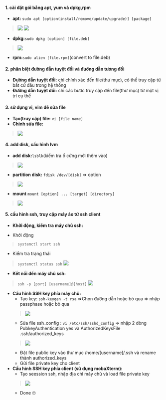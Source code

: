 #### 1.	cài đặt gói bằng apt, yum và dpkg,rpm
- **apt:** `sudo apt [option(install/remove/update/upgrade)] [package]`
> ![](./images/report1/apt1.png)
> ![](./images/report1/apt2.png)
- **dpkg:**`sudo dpkg [option] [file.deb]`
> ![](./images/report1/dpkg1.png)
- **rpm:**`sudo alien [file.rpm]`(convert to file.deb) 
#### 2.	phân biệt đường đẫn tuyệt đối và đường dẫn tương đối
- **Đường dẫn tuyệt đối:** chỉ chính xác đến file(thư mục), có thể truy cập từ bất cứ đâu trong hệ thống
- **Đường dẫn tuyệt đối:** chỉ các bước truy cập đến file(thư mục) từ một vị trí cụ thể
#### 3.	sử dụng vi, vim để sửa file
- **Tạo(truy cập) file:** `vi [file name]`
- **Chỉnh sửa file:**
> ![](./images/report1/tutorial-vi.png)
#### 4.	add disk, cấu hình lvm
- **add disk:**`lsblk`(kiểm tra ổ cứng mới thêm vào)
> ![](./images/report1/lsblk.png)
- **partition disk:**  `fdisk /dev/[disk]` => option
> ![](./images/report1/partition.png)
- **mount** `mount [option] ... [target] [directory]`
> ![](./images/report1/mount&check.png)
#### 5.	cấu hình ssh, truy cập máy ảo từ ssh client 
- **Khởi động, kiểm tra máy chủ ssh:** 
 + Khởi động 
 > `systemctl start ssh`
 + Kiểm tra trạng thái
 >`systemctl status ssh`
 > ![](./images/report1/startSSH.png)
- **Kết nối đến máy chủ ssh:**
> `ssh -p [port] [username]@[host]`
> ![](./images/report1/ssh1.png)
- **Cấu hình SSH key phía máy chủ:**
  + Tạo key: `ssh-keygen -t rsa` =>Chọn đường dẫn hoặc bỏ qua => nhập passphase hoặc bỏ qua
  > ![](./images/report1/keygen.png)
  + Sửa file ssh_config : `vi /etc/ssh/sshd_config` => nhập 2 dòng PubkeyAuthentication yes và AuthorizedKeysFile .ssh/authorized_keys 
  > ![](./images/report1/.png)
  + Đặt file public key vào thư mục /home/[username]/.ssh và rename thành authorized_keys 
  + Gửi file private key cho client
- **Cấu hình SSH key phía client (sử dụng mobaXterm):**
  + Tạo seession ssh, nhập địa chỉ máy chủ và load file private key
  > ![](./images/report1/sshkey.png)
  + Done 🙄
